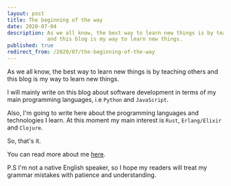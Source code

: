 ```yaml
---
layout: post
title: The beginning of the way
date: 2020-07-04
description: As we all know, the best way to learn new things is by teaching others 
             and this blog is my way to learn new things.
published: true
redirect_from: /2020/07/the-beginning-of-the-way
---
```


As we all know, the best way to learn new things is by teaching others 
and this blog is my way to learn new things.

I will mainly write on this blog about software development in terms of my 
main programming languages, i.e `Python` and `JavaScript`.

Also, I'm going to write here about the programming languages and technologies I learn.
At this moment my main interest is `Rust`, `Erlang/Elixir` and `Clojure`.

So, that's it.

You can read more about me [here](https://isaak.dev/about).

P.S I'm not a native English speaker, so I hope my readers will treat my 
grammar mistakes with patience and understanding.
